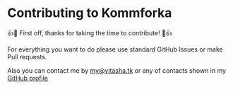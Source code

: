 # Contributing to Kommforka

:+1::tada: First off, thanks for taking the time to contribute! :tada::+1:

For everything you want to do please use standard GitHub Issues or make Pull requests.

Also you can contact me by my@vitasha.tk or any of contacts shown in my <a href="https://github.com/vitasha10">GitHub profile</a> 
